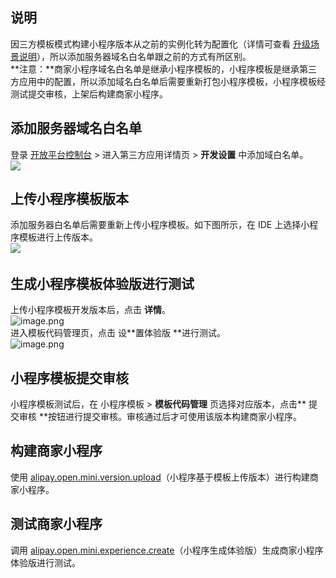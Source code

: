 ## 说明
因三方模板模式构建小程序版本从之前的实例化转为配置化（详情可查看 [升级场景说明](https://opendocs.alipay.com/isv/03kqzn)），所以添加服务器域名白名单跟之前的方式有所区别。<br />**注意：**商家小程序域名白名单是继承小程序模板的，小程序模板是继承第三方应用中的配置，所以添加域名白名单后需要重新打包小程序模板，小程序模板经测试提交审核，上架后构建商家小程序。 

## 添加服务器域名白名单
登录 [开放平台控制台](https://openhome.alipay.com/platform/isvAppPage.htm#/app/) > 进入第三方应用详情页 > **开发设置** 中添加域白名单。<br />![](https://cdn.nlark.com/yuque/0/2022/png/179989/1660112846083-93f35593-4ec0-49bd-9016-d6f120d4e9f1.png?x-oss-process=image%2Fresize%2Cw_1554#align=left&display=inline&height=870&margin=%5Bobject%20Object%5D&originHeight=870&originWidth=1554&status=done&style=none&width=1554)

## 上传小程序模板版本
添加服务器白名单后需要重新上传小程序模板。如下图所示，在 IDE 上选择小程序模板进行上传版本。<br />![](https://gw.alipayobjects.com/zos/sptworksff_prod/2b637eec-be67-4994-91c6-b18e95642c8b.png#align=left&display=inline&height=118&margin=%5Bobject%20Object%5D&originHeight=299&originWidth=1902&status=done&style=none&width=750) 

## 生成小程序模板体验版进行测试
上传小程序模板开发版本后，点击 **详情**。<br />![image.png](https://cdn.nlark.com/yuque/0/2022/png/179989/1668649973075-7775f297-e5cd-41ce-b157-7b3883ff492d.png#align=left&display=inline&height=260&margin=%5Bobject%20Object%5D&name=image.png&originHeight=519&originWidth=1829&size=50338&status=done&style=none&width=914.5)<br /> 进入模板代码管理页，点击 设**置体验版 **进行测试。<br />![image.png](https://cdn.nlark.com/yuque/0/2022/png/179989/1668649866547-134fbce0-6064-4166-ad21-5c8445ea494a.png#align=left&display=inline&height=251&margin=%5Bobject%20Object%5D&name=image.png&originHeight=501&originWidth=1820&size=43496&status=done&style=none&width=910)

## 小程序模板提交审核
小程序模板测试后，在 小程序模板 > **模板代码管理** 页选择对应版本，点击** 提交审核 **按钮进行提交审核。审核通过后才可使用该版本构建商家小程序。 

## 构建商家小程序
使用 [alipay.open.mini.version.upload](https://opendocs.alipay.com/mini/03l8bz)（小程序基于模板上传版本）进行构建商家小程序。 

## 测试商家小程序
调用 [alipay.open.mini.experience.create](https://opendocs.alipay.com/mini/03l9bw)（小程序生成体验版）生成商家小程序体验版进行测试。<br /> <br /> 
